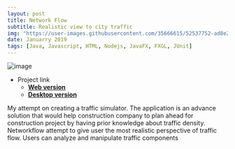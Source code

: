 ```yaml
---
layout: post
title: Network Flow
subtitle: Realistic view to city traffic
img: "https://user-images.githubusercontent.com/35666615/52537752-ad8e2e80-2d2f-11e9-9131-19a37012a5b1.png"
date: Januarry 2019
tags: [Java, Javascript, HTML, Nodejs, JavaFX, FXGL, JUnit]
---
```


![image]({{page.img|relative_url}})

- Project link
  - [**Web version**](https://datduyng.github.io/networkflow/)
  - [**Desktop version**](https://github.com/datduyng/networkflow.java)

My attempt on creating a traffic simulator. The application is an advance solution that would help construction company to plan ahead for construction project by having prior knowledge about traffic density. Networkflow attempt to give user the most realistic perspective of traffic flow. Users can analyze and manipulate traffic components


